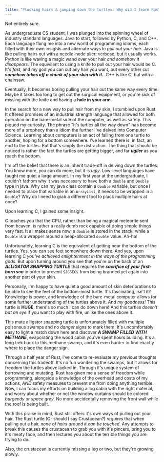 ```yaml
---
title: "Plucking hairs & jumping down the turtles: Why did I learn Rust?"
---
```


Not entirely sure.

As undergraduate CS student, I was plunged into the spinning wheel of industry standard languages. Java to start,
followed by Python, C, and C++. Each language flung me into a new world of programming idioms, each filled with 
their own insights and alternate ways to *pull out your hair*. Java is like pulling hairs out with a needle-node plier:
verbose, but it usually works. Python is like waving a magic wand over your hair *and somehow it disappears*. The 
equivilent to using a knife to pull out your hair would be C. It's *fast*, and my god you can cut any hair you want,
but every other cut **_somehow takes off a chunk of your skin with it._**. C++ is like C, but with a chainsaw. 

Eventually, It becomes boring pulling your hair out the same way every time. Maybe it takes too long to get out
the surgical equipment, or you're sick of missing with the knife and having a **hole in your arm**.

In the search for a new way to pull hair from my skin, I stumbled upon Rust. It offered promises of an industrial
strength language that allowed for both operation on the bare-metal side of the computer, as well as safety. This 
piqued my curiosity. The phrase "It's turtles all the way down" has become more of a prophecy than a idiom the further 
I've delved into Computer Science. Learning about computers is an act of falling from one turtle to another, hoping for
a bottom somewhere. I've learned there is, in fact, an end to the turtles. But that's simply the distraction. 
The thing that should be noticed is rather the fact the turtles are getting bigger, and far __*uglier*__ as you reach the bottom. 

I'm off the belief that there is an inherit trade-off in delving down the turtles: You know more, you can do more, but
it is _ugly_. Low-level languages have taught me quiet a large amount. In my first year at the undergraduate, I couldn't fathom why it 
was necessary to have both a `double` and `Double` type in java. Why can my java class contain a `double` variable, but once
I needed to place that variable in an `ArrayList`, it needs to be wrapped in a `Double`? Why do I need to grab a different tool
to pluck multiple hairs at once?

Upon learning C, I gained some insight.

C teaches you that the CPU, rather than being a magical meteorite sent from heaven, is rather a really dumb rock capable of 
doing simple things very fast. It all makes sense now, a `double` is stored in the stack, while a `Double` is a wrapper around
a heap-allocated `double` value. Ah-ha!

Unfortunately, learning C is the equivalent of getting near the bottom of the turtles. Yes, you can see feet somewhere down there. 
And yes, upon learning C *you've achieved enlightenment in the ways of the programming gods*.
But upon turning around you see that you're on the back of an *__ALLIGATOR SNAPPING TURTLE__* that requires the *__sacrifice of your 
first-born son__* in order to prevent `SIGSEGV` from being branded yet again into another part of your skin. 

Personally, I'm happy to have quiet a good amount of skin deteriorations to be able to see the feet of the bottom-most turtle.
It's fascinating, isn't it? Knowledge is power, and knowledge of the bare-metal computer allows for some further understanding of the
turtles above it. And *my goodness!* This turtle is **HUGE**, there's so much I can do down here! And this turtles *doesn't bat an eye*
if you want to play with fire, unlike the ones above it. 

This mute alligator snapping turtle is unfortunately filled with multiple poisonous swamps and no *danger* signs to mark them. It's 
uncomfortably easy to light a match down here and discover *__A SWAMP FILLED WITH METHANE__*, evaporating the wood cabin you've spent
hours building. It's a long trek back to this methane swamp, and it's even harder to find exactly where to place the danger sign.

Through a half year of Rust, I've come to re-evaluate my previous thoughts concerning this tradeoff. It's no fun wandering the swamps,
but it allows for freedom the turtles above lacked in. Through it's unique system of borrowing and mutating, Rust has given me a sense
of freedom while programming, alongside a knowledge of the overhead and costs of my actions, *AND* safety measures to prevent me from
doing anything terrible. Now, I can focus my efforts on building a log cabin with the right material, and worry about whether or not
the window curtains should be colored *burgendy* or *space grey*. No more accidentally removing the front wall while the roof is being
built. 


With this praise in mind, Rust still offers it's own ways of pulling out your hair. The Rust turtle (Or should I say Crustacean?) 
*requires* that when pulling out a hair, *none of hairs around it can be touched*. Any attempts to break this causes the crustacean
to grab you with it's pincers, bring you to it's meaty face, and then lectures you about the terrible things you are trying to do.

Also, the crustacean is currently missing a leg or two, but they're growing slowly. 




